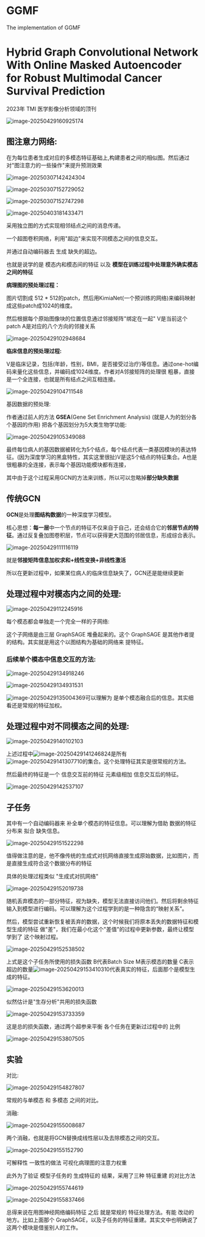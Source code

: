 # GGMF
The implementation of GGMF
# Hybrid Graph Convolutional Network With Online Masked Autoencoder for Robust Multimodal Cancer Survival Prediction

2023年 TMI  医学影像分析领域的顶刊

![image-20250429160925174](C:\Users\hello_xmj\AppData\Roaming\Typora\typora-user-images\image-20250429160925174.png)

## 图注意力网络:

在为每位患者生成对应的多模态特征基础上,构建患者之间的相似图。然后通过对"图注意力的一些操作"来提升预测效果

![image-20250307142424304](C:\Users\hello_xmj\AppData\Roaming\Typora\typora-user-images\image-20250307142424304.png)



![image-20250307152729052](C:\Users\hello_xmj\AppData\Roaming\Typora\typora-user-images\image-20250307152729052.png)

![image-20250307152747298](C:\Users\hello_xmj\AppData\Roaming\Typora\typora-user-images\image-20250307152747298.png)



![image-20250403181433471](C:\Users\hello_xmj\AppData\Roaming\Typora\typora-user-images\image-20250403181433471.png)



采用独立图的方式实现相邻结点之间的消息传递。

一个超图卷积网络，利用"超边"来实现不同模态之间的信息交互。

并通过自动编码器去 生成 缺失的超边。

也就是说学的是 模态内和模态间的特征 以及 **模型在训练过程中处理意外确实模态之间的特征**

**病理图的预处理过程：**

图片切割成 512 * 512的patch，然后用KimiaNet(一个预训练的网络)来编码映射成这些patch成1024的维度。

然后根据每个原始图像块的位置信息通过邻接矩阵"绑定在一起" V是当前这个patch A是对应的八个方向的邻接关系

![image-20250429102948684](C:\Users\hello_xmj\AppData\Roaming\Typora\typora-user-images\image-20250429102948684.png)

**临床信息的预处理过程:**

V是临床记录，包括(年龄，性别，BMI，是否接受过治疗)等信息。通过one-hot编码来量化这些信息，并编码成1024维度。作者对A邻接矩阵的处理很 粗暴，直接是一个全连接，也就是所有结点之间互相连接。

![image-20250429104711548](C:\Users\hello_xmj\AppData\Roaming\Typora\typora-user-images\image-20250429104711548.png)

基因数据的预处理:

作者通过前人的方法 **GSEA**(Gene Set Enrichment Analysis) (就是人为的划分各个基因的作用) 把各个基因划分为5大类生物学功能:

![image-20250429105349088](C:\Users\hello_xmj\AppData\Roaming\Typora\typora-user-images\image-20250429105349088.png)

最终每位病人的基因数据被转化为5个结点，每个结点代表一类基因模块的表达特征。(因为深度学习的黑盒特性，其实这里很扯)V是这5个结点的特征集合。A也是很粗暴的全连接，表示每个基因功能模块都有连接，

其中由于这个过程采用GCN的方法来训练，所以可以忽略掉**部分缺失数据**

## 传统GCN

**GCN**是处理**图结构数据**的一种深度学习模型。

核心思想：**每一层**中一个节点的特征不仅来自于自己，还会结合它的**邻居节点的特征**。通过反复叠加图卷积层，节点可以获得更大范围的邻居信息，形成综合表示。

![image-20250429111116119](C:\Users\hello_xmj\AppData\Roaming\Typora\typora-user-images\image-20250429111116119.png)

就是**邻接矩阵信息加权求和+线性变换+非线性激活**

所以在更新过程中，如果某位病人的临床信息缺失了，GCN还是能继续更新

## 处理过程中对模态内之间的处理:

![image-20250429112245916](C:\Users\hello_xmj\AppData\Roaming\Typora\typora-user-images\image-20250429112245916.png)

每个模态都会单独走一个完全一样的子网络:

这个子网络是由三层 GraphSAGE 堆叠起来的。这个 GraphSAGE 是其他作者提的结构。其实就是用这个以图结构为基础的网络来 提特征。

### 后续单个模态中信息交互的方法:

![image-20250429134918246](C:\Users\hello_xmj\AppData\Roaming\Typora\typora-user-images\image-20250429134918246.png)

![image-20250429134931531](C:\Users\hello_xmj\AppData\Roaming\Typora\typora-user-images\image-20250429134931531.png)

![image-20250429135004369](C:\Users\hello_xmj\AppData\Roaming\Typora\typora-user-images\image-20250429135004369.png)可以理解为 是单个模态融合后的信息。其实细看还是常规的特征加权。

## 处理过程中对不同模态之间的处理:

![image-20250429140102103](C:\Users\hello_xmj\AppData\Roaming\Typora\typora-user-images\image-20250429140102103.png)

上述过程中![image-20250429141246824](C:\Users\hello_xmj\AppData\Roaming\Typora\typora-user-images\image-20250429141246824.png)是所有![image-20250429141307710](C:\Users\hello_xmj\AppData\Roaming\Typora\typora-user-images\image-20250429141307710.png)的集合。这个处理特征其实是很常规的方法。

然后最终的特征是一个 信息交互前的特征 元素级相加 信息交互后的特征。

![image-20250429142537107](C:\Users\hello_xmj\AppData\Roaming\Typora\typora-user-images\image-20250429142537107.png)

## **子任务**

其中有一个自动编码器来 补全单个模态的特征信息。可以理解为借助 数据的特征分布来 拟合 缺失信息。

![image-20250429151522298](C:\Users\hello_xmj\AppData\Roaming\Typora\typora-user-images\image-20250429151522298.png)

值得做注意的是，他不像传统的生成式对抗网络直接生成原始数据，比如图片，而是直接生成符合这个数据分布的特征

具体的处理过程类似 "生成式对抗网络"

![image-20250429152019738](C:\Users\hello_xmj\AppData\Roaming\Typora\typora-user-images\image-20250429152019738.png)

随机丢弃模态的一部分特征，视为缺失，模型无法直接访问他们。然后将剩余特征输入到模型进行编码。可以理解为这个过程学到的是一种隐含的“映射关系”。

然后，模型尝试重新恢复被丢弃的数据，这个时候我们将原本丢失的数据特征和模型生成的特征 做"差"，我们在最小化这个"差值"的过程中更新参数，最终让模型学到了 这个映射过程。

![image-20250429152538502](C:\Users\hello_xmj\AppData\Roaming\Typora\typora-user-images\image-20250429152538502.png)

上式是这个子任务所使用的损失函数  B代表Batch Size M表示模态的数量 C表示超边的数量![image-20250429153410310](C:\Users\hello_xmj\AppData\Roaming\Typora\typora-user-images\image-20250429153410310.png)代表真实的特征，后面那个是模型生成的特征。

![image-20250429153620013](C:\Users\hello_xmj\AppData\Roaming\Typora\typora-user-images\image-20250429153620013.png)

似然估计是"生存分析"共用的损失函数

![image-20250429153733359](C:\Users\hello_xmj\AppData\Roaming\Typora\typora-user-images\image-20250429153733359.png)

这是总的损失函数，通过两个超参来平衡 各个任务在更新过过程中的 比例

![image-20250429153807505](C:\Users\hello_xmj\AppData\Roaming\Typora\typora-user-images\image-20250429153807505.png)

## 实验

对比:

![image-20250429154827807](C:\Users\hello_xmj\AppData\Roaming\Typora\typora-user-images\image-20250429154827807.png)

常规的与单模态 和 多模态 之间的对比。

消融:

![image-20250429155008687](C:\Users\hello_xmj\AppData\Roaming\Typora\typora-user-images\image-20250429155008687.png)

两个消融，也就是将GCN替换成线性层以及去除模态之间的交互。

![image-20250429155152790](C:\Users\hello_xmj\AppData\Roaming\Typora\typora-user-images\image-20250429155152790.png)

可解释性 一致性的做法 可视化病理图的注意力权重

此外为了验证 模型子任务的 生成特征的 结果，采用了三种 特征重建 的对比方法

![image-20250429155744619](C:\Users\hello_xmj\AppData\Roaming\Typora\typora-user-images\image-20250429155744619.png)

![image-20250429155837466](C:\Users\hello_xmj\AppData\Roaming\Typora\typora-user-images\image-20250429155837466.png)

总得来说在用图神经网络编码特征 之后 就是常规的 特征处理方法。有能 改动的 地方。比如上面那个 GraphSAGE，以及子任务的特征重建。其实文中也明确说了 这两个模块是借鉴别人的工作。
